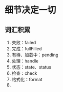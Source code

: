 # 细节决定一切

## 词汇积累

1. 失败：failed
2. 完成：fullFilled
3. 有待、加载中：pending
4. 处理：handle
5. 状态：state、status
6. 检查：check
7. 格式化：format
8. 

